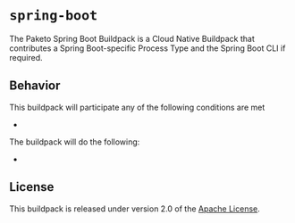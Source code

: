 # `spring-boot`
The Paketo Spring Boot Buildpack is a Cloud Native Buildpack that contributes a Spring Boot-specific Process Type and the Spring Boot CLI if required.

## Behavior
This buildpack will participate any of the following conditions are met

*

The buildpack will do the following:

*

## License
This buildpack is released under version 2.0 of the [Apache License][a].

[a]: http://www.apache.org/licenses/LICENSE-2.0

